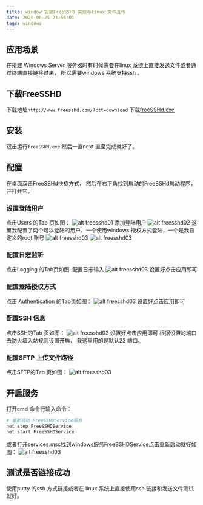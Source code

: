 ```yaml
---
title: window 安装FreeSSHD 实现与linux 文件互传
date: 2020-06-25 21:56:01
tags: windows
---
```


## 应用场景
在搭建 Windows Server 服务器时有时候需要在linux 系统上直接发送文件或者通过终端直接链接过来， 所以需要windows 系统支持ssh 。
## 下载FreeSSHD
下载地址`http://www.freesshd.com/?ctt=download` 下载[freeSSHd.exe](http://www.freesshd.com/freeSSHd.exe)

## 安装
双击运行`freeSSHd.exe` 然后一直next 直至完成就好了。

## 配置
在桌面双击FreeSSHd快捷方式， 然后在右下角找到启动的FreeSSHd启动程序，并打开它。

### 设置登陆用户
点击Users 的Tab 页如图： 
![alt freesshd01](/images/archives/freesshd-install-img01.png)
添加登陆用户
![alt freesshd02](/images/archives/freesshd-install-img02.png)
这里我配置了两个可以登陆的用户，一个使用windows 授权方式登陆，一个是我自定义的root 账号
![alt freesshd03](/images/archives/freesshd-install-img03.png)
![alt freesshd03](/images/archives/freesshd-install-img04.png)

### 配置日志监听
点击Logging 的Tab页如图:
配置日志输入
![alt freesshd03](/images/archives/freesshd-install-img05.png)
设置好点击应用即可

### 配置登陆授权方式
点击 Authentication 的Tab页如图： 
![alt freesshd03](/images/archives/freesshd-install-img06.png)
设置好点击应用即可

### 配置SSH 信息
点击SSH的Tab 页如图：
![alt freesshd03](/images/archives/freesshd-install-img07.png)
设置好点击应用即可
根据设置的端口去防火墙入站规则设置开启， 我这里用的是默认22 端口。

### 配置SFTP 上传文件路径
点击SFTP的Tab 页如图： 
![alt freesshd03](/images/archives/freesshd-install-img08.png)

## 开启服务

打开cmd 命令行输入命令：
```bash
# 重新启动 FreeSSHDService服务
net stop FreeSSHDService
net start FreeSSHDService
```
或者打开services.msc找到windows服务FreeSSHDService点击重新启动就好如图： 
![alt freesshd03](/images/archives/freesshd-install-img10.png)

## 测试是否链接成功
使用putty 的ssh 方式链接或者在 linux 系统上直接使用ssh 链接和发送文件测试就好。
